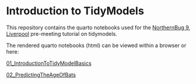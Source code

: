 # Introduction to TidyModels
This repository contains the quarto notebooks used for the [NorthernBug 9, Liverpool](https://northernbug.github.io/northernbug9) pre-meeting tutorial on tidymodels.

The rendered quarto notebooks (html) can be viewed within a browser or here:

[01_IntroductionToTidyModelBasics](https://pgb.liv.ac.uk/~jsoul/01_IntroductionToTidyModelBasics)

[02_PredictingTheAgeOfBats](https://pgb.liv.ac.uk/~jsoul/02_PredictingTheAgeOfBats)
